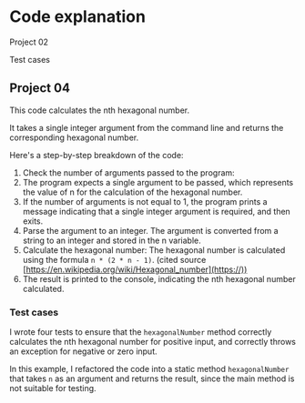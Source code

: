 # Code explanation

Project 02

Test cases

## Project 04

This code calculates the nth hexagonal number.

It takes a single integer argument from the command line and returns the corresponding hexagonal number.

Here's a step-by-step breakdown of the code:

1. Check the number of arguments passed to the program:
2. The program expects a single argument to be passed, which represents the value of n for the calculation of the hexagonal number.
3. If the number of arguments is not equal to 1, the program prints a message indicating that a single integer argument is required, and then exits.
4. Parse the argument to an integer. The argument is converted from a string to an integer and stored in the n variable.
5. Calculate the hexagonal number: The hexagonal number is calculated using the formula `n * (2 * n - 1)`. (cited source [https://en.wikipedia.org/wiki/Hexagonal_number](https://))
6. The result is printed to the console, indicating the nth hexagonal number calculated.

### Test cases

I wrote four tests to ensure that the `hexagonalNumber` method correctly calculates the nth hexagonal number for positive input, and correctly throws an exception for negative or zero input.

In this example, I refactored the code into a static method `hexagonalNumber` that takes `n` as an argument and returns the result, since the main method is not suitable for testing.

